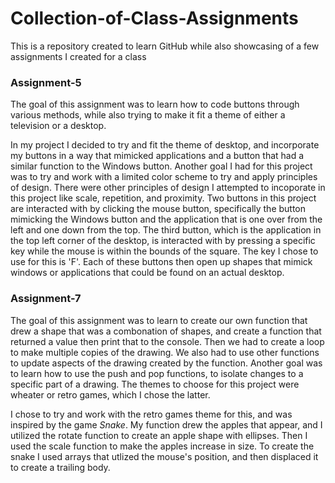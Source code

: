 # Collection-of-Class-Assignments
This is a repository created to learn GitHub while also showcasing of a few assignments I created for a class 
### Assignment-5  
The goal of this assignment was to learn how to code buttons through various methods, while also trying to make it fit a theme of either
a television or a desktop. 

In my project I decided to try and fit the theme of desktop, and incorporate my buttons in a way that mimicked applications and a button that had a similar function to the Windows button. Another goal I had for this project
was to try and work with a limited color scheme to try and apply principles of design. There were other principles of design I attempted to incoporate in this project like scale, repetition, and proximity. 
Two buttons in this project are interacted with by clicking the mouse button, specifically the button mimicking the Windows button and the application that is one over from the left and one down from the top.
The third button, which is the application in the top left corner of the desktop, is interacted with by pressing a specific key while the mouse is within the bounds of the square. The key I chose to use for this is 'F'.
Each of these buttons then open up shapes that mimick windows or applications that could be found on an actual desktop. 

### Assignment-7
The goal of this assignment was to learn to create our own function that drew a shape that was a combonation of shapes, and create a function that returned a value then print that to the console. Then we had to create a loop
to make multiple copies of the drawing. We also had to use other functions to update aspects of the drawing created by the function. Another goal was to learn how to use the push and pop functions, to isolate changes to a 
specific part of a drawing. The themes to choose for this project were wheater or retro games, which I chose the latter. 

I chose to try and work with the retro games theme for this, and was inspired by the game _Snake_. My function drew the apples that appear, and I utilized the rotate function to create an apple shape with ellipses. Then
I used the scale function to make the apples increase in size. To create the snake I used arrays that utlized the mouse's position, and then displaced it to create a trailing body.
